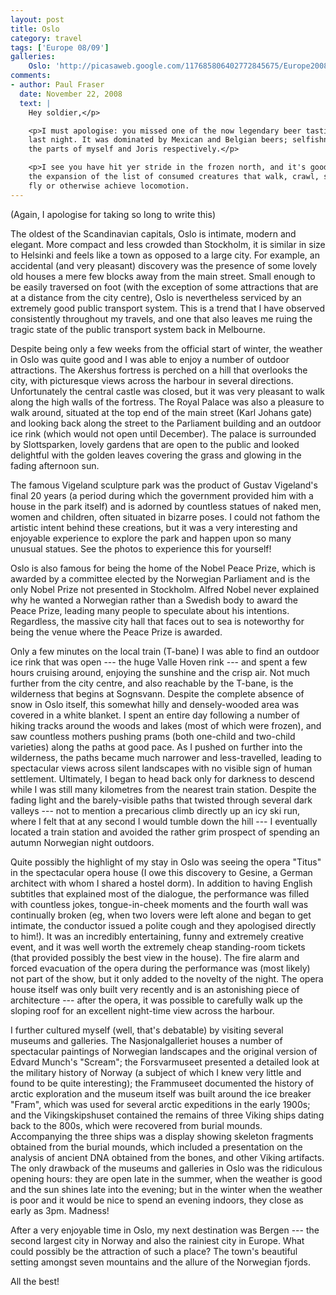 ```yaml
---
layout: post
title: Oslo
category: travel
tags: ['Europe 08/09']
galleries:
    Oslo: 'http://picasaweb.google.com/117685806402772845675/Europe20082009Oslo?authkey=Gv1sRgCNrajOSFroj6Iw'
comments:
- author: Paul Fraser
  date: November 22, 2008
  text: |
    Hey soldier,</p>

    <p>I must apologise: you missed one of the now legendary beer tastings
    last night. It was dominated by Mexican and Belgian beers; selfishness on
    the parts of myself and Joris respectively.</p>

    <p>I see you have hit yer stride in the frozen north, and it's good to see
    the expansion of the list of consumed creatures that walk, crawl, swim,
    fly or otherwise achieve locomotion.
---
```


(Again, I apologise for taking so long to write this)

The oldest of the Scandinavian capitals, Oslo is intimate, modern and elegant.
More compact and less crowded than Stockholm, it is similar in size to
Helsinki and feels like a town as opposed to a large city.
For example, an accidental (and very pleasant) discovery was the presence of
some lovely old houses a mere few blocks away from the main street.
Small enough to be easily traversed on foot (with the exception of some
attractions that are at a distance from the city centre), Oslo is nevertheless
serviced by an extremely good public transport system.
This is a trend that I have observed consistently throughout my travels, and
one that also leaves me ruing the tragic state of the public transport system
back in Melbourne.

Despite being only a few weeks from the official start of winter, the weather
in Oslo was quite good and I was able to enjoy a number of outdoor
attractions.
The Akershus fortress is perched on a hill that overlooks the city, with
picturesque views across the harbour in several directions.
Unfortunately the central castle was closed, but it was very pleasant to walk
along the high walls of the fortress.
The Royal Palace was also a pleasure to walk around, situated at the top end
of the main street (Karl Johans gate) and looking back along the street to the
Parliament building and an outdoor ice rink (which would not open until
December).
The palace is surrounded by Slottsparken, lovely gardens that are open to the
public and looked delightful with the golden leaves covering the grass and
glowing in the fading afternoon sun.

The famous Vigeland sculpture park was the product of Gustav Vigeland's final
20 years (a period during which the government provided him with a house in
the park itself) and is adorned by countless statues of naked men, women and
children, often situated in bizarre poses.
I could not fathom the artistic intent behind these creations, but it was a
very interesting and enjoyable experience to explore the park and happen upon
so many unusual statues.
See the photos to experience this for yourself!

Oslo is also famous for being the home of the Nobel Peace Prize, which is
awarded by a committee elected by the Norwegian Parliament and is the only
Nobel Prize not presented in Stockholm.
Alfred Nobel never explained why he wanted a Norwegian rather than a Swedish
body to award the Peace Prize, leading many people to speculate about his
intentions.
Regardless, the massive city hall that faces out to sea is noteworthy for
being the venue where the Peace Prize is awarded.

Only a few minutes on the local train (T-bane) I was able to find an outdoor
ice rink that was open --- the huge Valle Hoven rink --- and spent a few hours
cruising around, enjoying the sunshine and the crisp air.
Not much further from the city centre, and also reachable by the T-bane, is
the wilderness that begins at Sognsvann.
Despite the complete absence of snow in Oslo itself, this somewhat hilly and
densely-wooded area was covered in a white blanket.
I spent an entire day following a number of hiking tracks around the woods
and lakes (most of which were frozen), and saw countless mothers pushing prams
(both one-child and two-child varieties) along the paths at good pace.
As I pushed on further into the wilderness, the paths became much narrower
and less-travelled, leading to spectacular views across silent landscapes
with no visible sign of human settlement.
Ultimately, I began to head back only for darkness to descend while I was
still many kilometres from the nearest train station.
Despite the fading light and the barely-visible paths that twisted through
several dark valleys --- not to mention a precarious climb directly up an icy
ski run, where I felt that at any second I would tumble down the hill --- I
eventually located a train station and avoided the rather grim prospect of
spending an autumn Norwegian night outdoors.

Quite possibly the highlight of my stay in Oslo was seeing the opera "Titus"
in the spectacular opera house (I owe this discovery to Gesine, a German
architect with whom I shared a hostel dorm).
In addition to having English subtitles that explained most of the dialogue,
the performance was filled with countless jokes, tongue-in-cheek moments and
the fourth wall was continually broken (eg, when two lovers were left alone
and began to get intimate, the conductor issued a polite cough and they
apologised directly to him!).
It was an incredibly entertaining, funny and extremely creative event, and it
was well worth the extremely cheap standing-room tickets (that provided
possibly the best view in the house).
The fire alarm and forced evacuation of the opera during the performance was
(most likely) not part of the show, but it only added to the novelty of the
night.
The opera house itself was only built very recently and is an astonishing
piece of architecture --- after the opera, it was possible to carefully walk
up the sloping roof for an excellent night-time view across the harbour.

I further cultured myself (well, that's debatable) by visiting several museums
and galleries.
The Nasjonalgalleriet houses a number of spectacular paintings of Norwegian
landscapes and the original version of Edvard Munch's "Scream"; the
Forsvarmuseet presented a detailed look at the military history of Norway (a
subject of which I knew very little and found to be quite interesting); the
Frammuseet documented the history of arctic exploration and the museum itself
was built around the ice breaker "Fram", which was used for several arctic
expeditions in the early 1900s; and the Vikingskipshuset contained the remains
of three Viking ships dating back to the 800s, which were recovered from
burial mounds.
Accompanying the three ships was a display showing skeleton fragments
obtained from the burial mounds, which included a presentation on the analysis
of ancient DNA obtained from the bones, and other Viking artifacts.
The only drawback of the museums and galleries in Oslo was the ridiculous
opening hours: they are open late in the summer, when the weather is good and
the sun shines late into the evening; but in the winter when the weather is
poor and it would be nice to spend an evening indoors, they close as early as
3pm.
Madness!

After a very enjoyable time in Oslo, my next destination was Bergen --- the
second largest city in Norway and also the rainiest city in Europe.
What could possibly be the attraction of such a place?
The town's beautiful setting amongst seven mountains and the allure of the
Norwegian fjords.

All the best!

